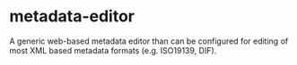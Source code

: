 metadata-editor
===============

A generic web-based metadata editor than can be configured for editing of most XML based metadata formats (e.g. ISO19139, DIF).
